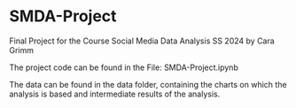 # SMDA-Project
Final Project for the Course Social Media Data Analysis SS 2024 by Cara Grimm

The project code can be found in the File: SMDA-Project.ipynb

The data can be found in the data folder, containing the charts on which the analysis is based and intermediate results of the analysis.
